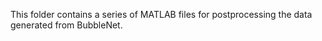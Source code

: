 This folder contains a series of MATLAB files for postprocessing the data generated from BubbleNet.


